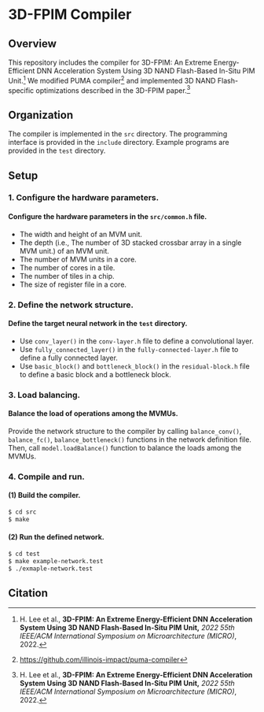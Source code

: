 
# 3D-FPIM Compiler

## Overview

This repository includes the compiler for 3D-FPIM: An Extreme Energy-Efficient DNN Acceleration System Using 3D NAND Flash-Based In-Situ PIM Unit.[^1]
We modified PUMA compiler[^2] and implemented 3D NAND Flash-specific optimizations described in the 3D-FPIM paper.[^1]

## Organization

The compiler is implemented in the `src` directory.
The programming interface is provided in the `include` directory.
Example programs are provided in the `test` directory.

## Setup

### 1. Configure the hardware parameters.

#### Configure the hardware parameters in the `src/common.h` file.
- The width and height of an MVM unit.
- The depth (i.e., The number of 3D stacked crossbar array in a single MVM unit.) of an MVM unit. 
- The number of MVM units in a core.
- The number of cores in a tile.
- The number of tiles in a chip.
- The size of register file in a core.


### 2. Define the network structure.

#### Define the target neural network in the `test` directory.
- Use `conv_layer()` in the `conv-layer.h` file to define a convolutional layer.
- Use `fully_connected_layer()` in the `fully-connected-layer.h` file to define a fully connected layer.
- Use `basic_block()` and `bottleneck_block()` in the `residual-block.h` file to define a basic block and a bottleneck block.


### 3. Load balancing.

#### Balance the load of operations among the MVMUs.
Provide the network structure to the compiler by calling `balance_conv()`, `balance_fc()`, `balance_bottleneck()` functions in the network definition file.
Then, call `model.loadBalance()` function to balance the loads among the MVMUs.


### 4. Compile and run.

#### (1) Build the compiler.
```sh
$ cd src
$ make
```

#### (2) Run the defined network.
```sh
$ cd test
$ make example-network.test
$ ./exmaple-network.test
```

## Citation

[^1]: H. Lee et al., **3D-FPIM: An Extreme Energy-Efficient DNN Acceleration System Using 3D NAND Flash-Based In-Situ PIM Unit,** *2022 55th IEEE/ACM International Symposium on Microarchitecture (MICRO)*, 2022.
[^2]: https://github.com/illinois-impact/puma-compiler
